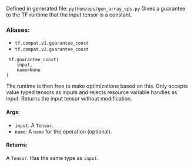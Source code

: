 Defined in generated file: `python/ops/gen_array_ops.py`
Gives a guarantee to the TF runtime that the input tensor is a constant.
### Aliases:
- `tf.compat.v1.guarantee_const`
- `tf.compat.v2.guarantee_const`

```
 tf.guarantee_const(
    input,
    name=None
)
```
The runtime is then free to make optimizations based on this.
Only accepts value typed tensors as inputs and rejects resource variable handles as input.
Returns the input tensor without modification.
#### Args:
- `input`: A `Tensor`.
- `name`: A `name` for the operation (optional).
#### Returns:
A `Tensor`. Has the same type as `input`.
